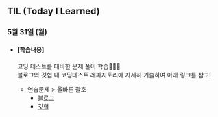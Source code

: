 ## TIL (Today I Learned)

### 5월 31일 (월)

- #### [학습내용]
  
  코딩 테스트를 대비한 문제 풀이 학습🧑🏻‍💻   
  블로그와 깃헙 내 코딩테스트 레파지토리에 자세히 기술하여 아래 링크를 참고!
  
  - 연습문제 > 올바른 괄호
    - [블로그](https://green1229.tistory.com/130)
    - [깃헙](https://github.com/GREENOVER/CodingTest/tree/main/올바른_괄호)

